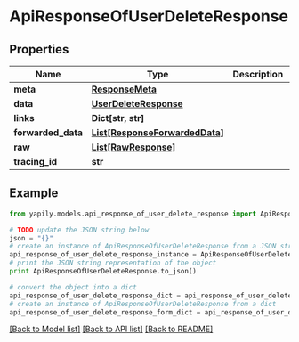 # ApiResponseOfUserDeleteResponse


## Properties
Name | Type | Description | Notes
------------ | ------------- | ------------- | -------------
**meta** | [**ResponseMeta**](ResponseMeta.md) |  | [optional] 
**data** | [**UserDeleteResponse**](UserDeleteResponse.md) |  | [optional] 
**links** | **Dict[str, str]** |  | [optional] 
**forwarded_data** | [**List[ResponseForwardedData]**](ResponseForwardedData.md) |  | [optional] 
**raw** | [**List[RawResponse]**](RawResponse.md) |  | [optional] 
**tracing_id** | **str** |  | [optional] 

## Example

```python
from yapily.models.api_response_of_user_delete_response import ApiResponseOfUserDeleteResponse

# TODO update the JSON string below
json = "{}"
# create an instance of ApiResponseOfUserDeleteResponse from a JSON string
api_response_of_user_delete_response_instance = ApiResponseOfUserDeleteResponse.from_json(json)
# print the JSON string representation of the object
print ApiResponseOfUserDeleteResponse.to_json()

# convert the object into a dict
api_response_of_user_delete_response_dict = api_response_of_user_delete_response_instance.to_dict()
# create an instance of ApiResponseOfUserDeleteResponse from a dict
api_response_of_user_delete_response_form_dict = api_response_of_user_delete_response.from_dict(api_response_of_user_delete_response_dict)
```
[[Back to Model list]](../README.md#documentation-for-models) [[Back to API list]](../README.md#documentation-for-api-endpoints) [[Back to README]](../README.md)


